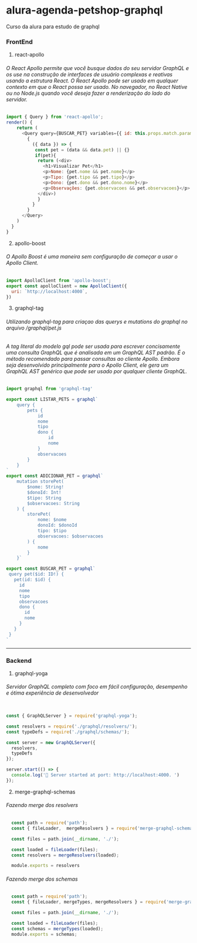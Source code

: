 # alura-agenda-petshop-graphql

Curso da alura para estudo de graphql


### FrontEnd
1. react-apollo

###### O React Apollo permite que você busque dados do seu servidor GraphQL e os use na construção de interfaces de usuário complexas e reativas usando a estrutura React. O React Apollo pode ser usado em qualquer contexto em que o React possa ser usado. No navegador, no React Native ou no Node.js quando você deseja fazer a renderização do lado do servidor.


``` javascript 
import { Query } from 'react-apollo';
render() {
    return (
      <Query query={BUSCAR_PET} variables={{ id: this.props.match.params.id }}>
        {
          ({ data }) => {
           const pet = (data && data.pet) || {}
           if(pet){
            return (<div>
              <h1>Visualizar Pet</h1>
              <p>Nome: {pet.nome && pet.nome}</p>
              <p>Tipo: {pet.tipo && pet.tipo}</p>
              <p>Dono: {pet.dono && pet.dono.nome}</p>
              <p>Observações: {pet.observacoes && pet.observacoes}</p>
            </div>)
            }
          }
        }
      </Query>
    )
  }
}
```

2. apollo-boost

###### O Apollo Boost é uma maneira sem configuração de começar a usar o Apollo Client. 

``` javascript 
import ApolloClient from 'apollo-boost';
export const apolloClient = new ApolloClient({
  uri: `http://localhost:4000`,
})
```
3. graphql-tag


###### Utilizando graphql-tag para criaçao das querys e mutations do graphql no arquivo /graphql/pet.js
###### A tag literal do modelo gql pode ser usada para escrever concisamente uma consulta GraphQL que é analisada em um GraphQL AST padrão. É o método recomendado para passar consultas ao cliente Apollo. Embora seja desenvolvido principalmente para o Apollo Client, ele gera um GraphQL AST genérico que pode ser usado por qualquer cliente GraphQL.

``` javascript 
import graphql from 'graphql-tag'

export const LISTAR_PETS = graphql`
    query {
        pets {
            id
            nome
            tipo
            dono { 
                id
                nome
            }
            observacoes
        }
    }
`
export const ADICIONAR_PET = graphql`
    mutation storePet(
        $nome: String!
        $donoId: Int!
        $tipo: String
        $observacoes: String
    ) {
        storePet(
            nome: $nome
            donoId: $donoId
            tipo: $tipo
            observacoes: $observacoes
        ) {
            nome
        }
    }`

export const BUSCAR_PET = graphql`
 query pet($id: ID!) {
   pet(id: $id) {
     id
     nome
     tipo
     observacoes
     dono {
       id
       nome
     }
   }
 }
`
```
---

### Backend

1. graphql-yoga

###### Servidor GraphQL completo com foco em fácil configuração, desempenho e ótima experiência de desenvolvedor

``` javascript 

const { GraphQLServer } = require('graphql-yoga');

const resolvers = require('./graphql/resolvers/');
const typeDefs = require('./graphql/schemas/');

const server = new GraphQLServer({
  resolvers,
  typeDefs
});

server.start(() => {
  console.log('🚀 Server started at port: http://localhost:4000. ')
});

```



2. merge-graphql-schemas

###### Fazendo merge dos resolvers
``` javascript 
  const path = require('path');
  const { fileLoader,  mergeResolvers } = require('merge-graphql-schemas'); 

  const files = path.join(__dirname, './');

  const loaded = fileLoader(files);
  const resolvers = mergeResolvers(loaded);

  module.exports = resolvers
```


###### Fazendo merge dos schemas
``` javascript 
  const path = require('path');
  const { fileLoader, mergeTypes, mergeResolvers } = require('merge-graphql-schemas'); 

  const files = path.join(__dirname, './');

  const loaded = fileLoader(files);
  const schemas = mergeTypes(loaded);
  module.exports = schemas;
```
